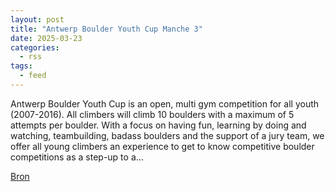 ```yaml
---
layout: post
title: "Antwerp Boulder Youth Cup Manche 3"
date: 2025-03-23
categories: 
  - rss
tags: 
  - feed
---
```


<p>Antwerp Boulder Youth Cup is an open, multi gym competition for all youth (2007-2016). All climbers will climb 10 boulders with a maximum of 5 attempts per boulder. With a focus on having fun, learning by doing and watching, teambuilding, badass boulders and the support of a jury team, we offer all young climbers an experience to get to know competitive boulder competitions as a step-up to a&hellip;</p>
<p><a href="https://www.klimkalender.nl/comp/antwerp-boulder-youth-cup-manche-3/" rel="noopener noreferrer" target="_blank">Bron</a></p>
